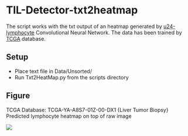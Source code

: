 # TIL-Detector-txt2heatmap
The script works with the txt output of an heatmap generated by [u24-lymphocyte](https://github.com/SBU-BMI/u24_lymphocyte) Convolutional Neural Network. The data has been trained by [TCGA](https://www.cancer.gov/about-nci/organization/ccg/research/structural-genomics/tcga) database. 

## Setup
* Place text file in Data/Unsorted/
* Run Txt2HeatMap.py from the scripts directory

## Figure
TCGA Database: TCGA-YA-A8S7-01Z-00-DX1 {Liver Tumor Biopsy}
Predicted lymphocyte heatmap on top of raw image

![](slider.png)
